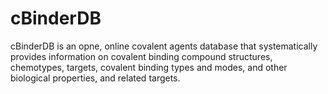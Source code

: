 # cBinderDB
cBinderDB is an opne, online covalent agents database that systematically provides information on covalent binding compound structures, chemotypes, targets, covalent binding types and modes, and other biological properties, and related targets.
